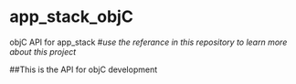 # app_stack_objC
objC API for app_stack
#*use the referance in this repository to learn more about this project*

##This is the API for objC development
